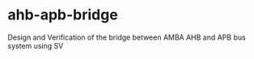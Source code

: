 # ahb-apb-bridge
Design and Verification of the bridge between AMBA AHB and APB bus system using SV
